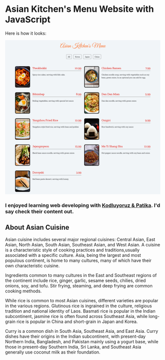 # Asian Kitchen's Menu Website with JavaScript

Here is how it looks:

![SS1](imgfromws.png)

### I enjoyed learning web developing with [Kodluyoruz & Patika](https://app.patika.dev/paths). I'd say check their content out.

## About Asian Cuisine

Asian cuisine includes several major regional cuisines: Central Asian, East Asian, North Asian, South Asian, Southeast Asian, and West Asian. A cuisine is a characteristic style of cooking practices and traditions,usually associated with a specific culture. Asia, being the largest and most populous continent, is home to many cultures, many of which have their own characteristic cuisine.

Ingredients common to many cultures in the East and Southeast regions of the continent include rice, ginger, garlic, sesame seeds, chilies, dried onions, soy, and tofu. Stir frying, steaming, and deep frying are common cooking methods.

While rice is common to most Asian cuisines, different varieties are popular in the various regions. Glutinous rice is ingrained in the culture, religious tradition and national identity of Laos. Basmati rice is popular in the Indian subcontinent, jasmine rice is often found across Southeast Asia, while long-grain rice is popular in China and short-grain in Japan and Korea.

Curry is a common dish in South Asia, Southeast Asia, and East Asia. Curry dishes have their origins in the Indian subcontinent, with present-day Northern India, Bangladesh, and Pakistan mainly using a yogurt base, while those in present-day Southern India, Sri Lanka, and Southeast Asia generally use coconut milk as their foundation.



